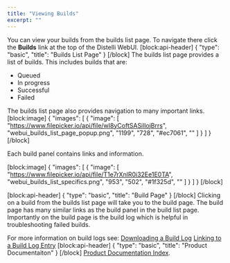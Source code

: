 ```yaml
---
title: "Viewing Builds"
excerpt: ""
---
```

You can view your builds from the builds list page. To navigate there click the **Builds** link at the top of the Distelli WebUI.
[block:api-header]
{
  "type": "basic",
  "title": "Builds List Page"
}
[/block]
The builds list page provides a list of builds. This includes builds that are:
* Queued
* In progress
* Successful
* Failed

The builds list page also provides navigation to many important links.
[block:image]
{
  "images": [
    {
      "image": [
        "https://www.filepicker.io/api/file/wI8yCoftSASillojBrrs",
        "webui_builds_list_page_popup.png",
        "1199",
        "728",
        "#ec7061",
        ""
      ]
    }
  ]
}
[/block]

Each build panel contains links and information.

[block:image]
{
  "images": [
    {
      "image": [
        "https://www.filepicker.io/api/file/T1e7rXnlR0i32Ee1E0TA",
        "webui_builds_list_specifics.png",
        "953",
        "502",
        "#1f325d",
        ""
      ]
    }
  ]
}
[/block]

[block:api-header]
{
  "type": "basic",
  "title": "Build Page"
}
[/block]
Clicking on a build from the builds list page will take you to the build page. The build page has many similar links as the build panel in the build list page. Importantly on the build page is the build log which is helpful in troubleshooting failed builds.

For more information on build logs see:
[Downloading a Build Log](doc:downloading-a-build-log) 
[Linking to a Build Log Entry](doc:linking-to-a-build-log-entry) 
[block:api-header]
{
  "type": "basic",
  "title": "Product Documentaiton"
}
[/block]
[Product Documentation Index](doc:product-documentation-index).
